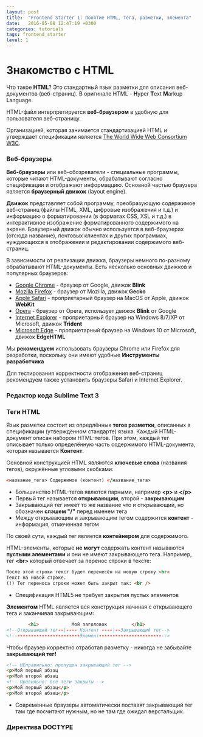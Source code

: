 ```yaml
---
layout: post
title:  "Frontend Starter 1: Понятие HTML, тега, разметки, элемента"
date:   2016-05-08 12:47:19 +0300
categories: tutorials
tags: frontend_starter
level: 1
---
```


# Знакомство с HTML


Что такое **HTML**? Это стандартный язык разметки для описания веб-документов (веб-страниц). В оригинале HTML - **H**yper **T**ext **M**arkup **L**anguage.

HTML-файл интерпретируется **веб-браузером** в удобную для пользователя веб-страницу.

Организацией, которая занимается стандартизацией HTML и утверждает спецификации является [The World Wide Web Consortium W3C](https://www.w3.org/).

### <span class="icon-homecode" id="browsers" data-magellan-target="browsers"></span> Веб-браузеры

**Веб-браузеры** или веб-обозреватели - специальные программы, которые читают HTML-документы, обрабатывают согласно спецификации и отображают информаццию. Основной частью браузера является **браузерный движок** (layout engine).

**Движок** представляет собой программу, преобразующую содержимое веб-страниц (файлы HTML, XML, цифровые изображения и т.д.) и информацию о форматировании (в форматах CSS, XSL и т.д.) в интерактивное изображение форматированного содержимого на экране. Браузерный движок обычно используется в веб-браузерах (отсюда название), почтовых клиентах и других программах, нуждающихся в отображении и редактировании содержимого веб-страниц.

В зависимости от реализации движка, браузеры немного по-разному обрабатывают HTML-документы. Есть несколько основных движков и популярных браузеров:

- [Google Chrome](https://www.google.ru/chrome/browser/desktop/) - браузер от Google, движок **Blink**
- [Mozilla Firefox](https://www.mozilla.org/ru/firefox/new/) - браузер от Mozilla, движок **Gecko**
- [Apple Safari](http://www.apple.com/ru/safari/) - проприетарный браузер на MacOS от Apple, движок **WebKit**
- [Opera](http://www.opera.com/ru) - браузер от Opera, использует движок **Blink** от Google
- [Internet Explorer](http://windows.microsoft.com/uk-ua/internet-explorer/download-ie) - проприетарный браузер на Windows 8/7/XP от Microsoft, движок **Trident**
- [Microsoft Edge](https://www.microsoft.com/uk-ua/windows/microsoft-edge) - проприетарный браузер на Windows 10 от Microsoft, движок **EdgeHTML**

Мы **рекомендуем** использовать браузеры Chrome или Firefox для разработки, поскольку они имеют удобные **Инструменты разработчика**

Для тестирования корректности отображения веб-страниц рекомендуем также установить браузеры Safari и Internet Explorer. 

### <span class="icon-homecode" id="editor" data-magellan-target="editor"></span> Редактор кода Sublime Text 3






### <span class="icon-homecode" id="tags" data-magellan-target="tags"></span> Теги HTML
Язык разметки состоит из опредлённых **тегов разметки**, описанных в спецификации (утверждённом стандарте) языка. Каждый HTML-документ описан набором HTML-тегов. При этом, каждый тег описывает только определённую часть содержимого HTML-документа, которая называется **Контент**.
  
Основной конструкцией HTML являются **ключевые слова** (названия тегов), окружённые угловыми скобками:

```html
<название_тега> Содержимое (контент) </название_тега>
```
- Большинство HTML-тегов явлются парными, например **\<p>** и **\</p>**
- Первый тег называется **открывающим**, второй - **закрывающим**
- Закрывающий тег имеет то же название что и открывающий, но обозначен **слэшем "/"** перед именем тега
- Между открывающим и закрывающим тегом содержится **контент**   - информация, отмеченная тегом

По своей сути, каждый тег является **контейнером** для содержимого.

HTML-элементы, которые **не могут** содержать контент называются **пустыми элементами** и они не имеют закрывающего тега. Например, тег **\<br>** который отвечает за перенос строки в тексте:

```html
После этой строки текст будет перенесён на новую строку <br>
Текст на новой строке.
(!) Тег переноса строки может быть закрыт так: <br />
```

- Спецификация HTML5 не требует закрытия пустых элементов 

**Элементом** HTML является вся конструкция начиная с открывающего тега и заканчивая закрывающим:

```html
        <h1>            Мой заголовок         </h1>
<!--Открывающий тег--|---- Контент ----|--Закрывающий тег-->
<!-------------------------Элемент------------------------->            
```

Чтобы браузер корректно отработал разметку - никогда не забывайте **закрывающий тег!**

```html
<!-- НЕправильно: пропущен закрывающий тег -->
<p>Мой первый абзац
<p>Мой второй абзац
<!-- Правильно: все теги закрыты -->
<p>Мой первый абзац</p>
<p>Мой второй абзац</p>
```

- Современные браузеры автоматически поставят закрывающий тег там где посчитают нужным, но не там где ожидал верстальщик. 



### <span class="icon-homecode" id="doctype" data-magellan-target="doctype"></span> Директива DOCTYPE









   

